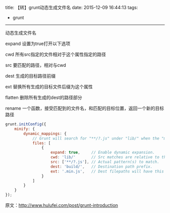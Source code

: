 title: 【转】grunt动态生成文件名
date: 2015-12-09 16:44:13
tags:
 - grunt
---
动态生成文件名

expand 设置为true打开以下选项

cwd 所有src指定的文件相对于这个属性指定的路径

src 要匹配的路径，相对与cwd

dest 生成的目标路径前缀

ext 替换所有生成的目标文件后缀为这个属性

flatten 删除所有生成的dest的路径部分

rename 一个函数，接受匹配到的文件名，和匹配的目标位置，返回一个新的目标路径
```javascript
grunt.initConfig({
    minify: {
        dynamic_mappings: {
            // Grunt will search for "**/?.js" under "lib/" when the "minify" task runs 
            files: [
                {
                    expand: true,     // Enable dynamic expansion.
                    cwd: 'lib/'       // Src matches are relative to this path.
                    src: ['**/?.js'], // Actual pattern(s) to match.
                    dest: 'build/',   // Destination path prefix.
                    ext: '.min.js',   // Dest filepaths will have this extension.
                }
            ]
        }
    }
});
```
原文：http://www.hulufei.com/post/grunt-introduction